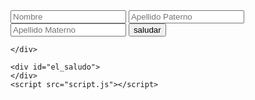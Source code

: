 <!DOCTYPE html>
<html>
  <head>
    <meta charset="utf-8">
    <meta name="viewport" content="width=device-width">
    <title>Saludo</title>
    <link href="style.css" rel="stylesheet" type="text/css" />
  </head>
  <body>
    <div>
      <input type="text" placeholder="Nombre" id="nombre"></input>
      <input type="text" placeholder="Apellido Paterno" id="paterno"></input>
      <input type="text" placeholder="Apellido Materno" id="materno"></input>
      <button onclick="saludar()">saludar</button>

    </div>

    <div id="el_saludo">
    </div>
    <script src="script.js"></script>
  </body>
</html>
